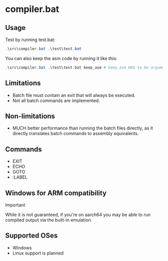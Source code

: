 # compiler.bat

## Usage

Test by running test.bat:

```powershell
.\src\compiler.bat .\test\test.bat
```

You can also keep the asm code by running it like this:

```powershell
.\src\compiler.bat .\test\test.bat keep_asm # keep_asm HAS to be argument 2 because i didn't think of it since the start
```

## Limitations

* Batch file must contain an exit that will always be executed.
* Not all batch commands are implemented.

## Non-limitations

* MUCH better performance than running the batch files directly, as it directly translates batch commands to assembly equivalents.

## Commands

* EXIT
* ECHO
* GOTO
* :LABEL

## Windows for ARM compatibility
> [!IMPORTANT]
> While it is not guaranteed, if you're on aarch64 you may be able to run compiled output via the built-in emulation.

## Supported OSes

* Windows
* Linux support is planned